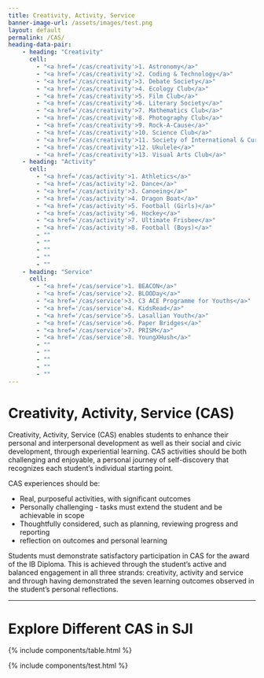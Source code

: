 ```yaml
---
title: Creativity, Activity, Service
banner-image-url: /assets/images/test.png
layout: default
permalink: /CAS/
heading-data-pair:
    - heading: "Creativity"
      cell: 
        - "<a href='/cas/creativity'>1. Astronomy</a>"
        - "<a href='/cas/creativity'>2. Coding & Technology</a>"
        - "<a href='/cas/creativity'>3. Debate Society</a>"
        - "<a href='/cas/creativity'>4. Ecology Club</a>"
        - "<a href='/cas/creativity'>5. Film Club</a>"
        - "<a href='/cas/creativity'>6. Literary Society</a>"
        - "<a href='/cas/creativity'>7. Mathematics Club</a>"
        - "<a href='/cas/creativity'>8. Photography Club</a>"
        - "<a href='/cas/creativity'>9. Rock-A-Cause</a>"
        - "<a href='/cas/creativity'>10. Science Club</a>"
        - "<a href='/cas/creativity'>11. Society of International & Current Affairs (SICA)</a>"
        - "<a href='/cas/creativity'>12. Ukulele</a>"
        - "<a href='/cas/creativity'>13. Visual Arts Club</a>"
    - heading: "Activity"
      cell:
        - "<a href='/cas/activity'>1. Athletics</a>"
        - "<a href='/cas/activity'>2. Dance</a>"
        - "<a href='/cas/activity'>3. Canoeing</a>"
        - "<a href='/cas/activity'>4. Dragon Boat</a>"
        - "<a href='/cas/activity'>5. Football (Girls)</a>"
        - "<a href='/cas/activity'>6. Hockey</a>"
        - "<a href='/cas/activity'>7. Ultimate Frisbee</a>"
        - "<a href='/cas/activity'>8. Football (Boys)</a>"
        - ""
        - ""
        - ""
        - ""
        - ""
    - heading: "Service"
      cell:
        - "<a href='/cas/service'>1. BEACON</a>"
        - "<a href='/cas/service'>2. BLOODay</a>"
        - "<a href='/cas/service'>3. C3 ACE Programme for Youths</a>"
        - "<a href='/cas/service'>4. KidsRead</a>"
        - "<a href='/cas/service'>5. Lasallian Youth</a>"
        - "<a href='/cas/service'>6. Paper Bridges</a>"
        - "<a href='/cas/service'>7. PRISM</a>"
        - "<a href='/cas/service'>8. YoungXHush</a>"
        - ""
        - ""
        - ""
        - ""
        - ""
---
```


# Creativity, Activity, Service (CAS)

Creativity, Activity, Service (CAS) enables students to enhance their personal and 
interpersonal development as well as their social and civic development, through experiential 
learning. CAS activities should be both challenging and enjoyable, a personal journey of 
self-discovery that recognizes each student’s individual starting point.

CAS experiences should be:
* Real, purposeful activities, with significant outcomes
* Personally challenging - tasks must extend the student and be achievable in scope
* Thoughtfully considered, such as planning, reviewing progress and reporting
* reflection on outcomes and personal learning

Students must demonstrate satisfactory participation in CAS for the award of the IB Diploma. 
This is achieved through the student’s active and balanced engagement in all three strands: 
creativity, activity and service and through having demonstrated the seven learning outcomes 
observed in the student’s personal reflections.

---

# Explore Different CAS in SJI

{% include components/table.html %}

{% include components/test.html %}